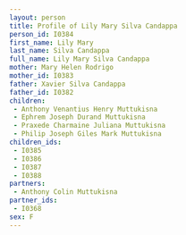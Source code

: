 ```yaml
---
layout: person
title: Profile of Lily Mary Silva Candappa
person_id: I0384
first_name: Lily Mary
last_name: Silva Candappa
full_name: Lily Mary Silva Candappa
mother: Mary Helen Rodrigo
mother_id: I0383
father: Xavier Silva Candappa
father_id: I0382
children:
 - Anthony Venantius Henry Muttukisna
 - Ephrem Joseph Durand Muttukisna
 - Praxede Charmaine Juliana Muttukisna
 - Philip Joseph Giles Mark Muttukisna
children_ids:
 - I0385
 - I0386
 - I0387
 - I0388
partners:
 - Anthony Colin Muttukisna
partner_ids:
 - I0368
sex: F
---
```


